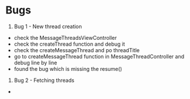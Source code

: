 # Bugs

1. Bug 1 - New thread creation
- check the MessageThreadsViewController
- check the createThread function and debug it
- check the createMessageThread and po threadTitle
- go to createMessageThread function in MessageThreadController and debug line by line
- found the bug which is missing the resume() 

1. Bug 2 - Fetching threads
- 



